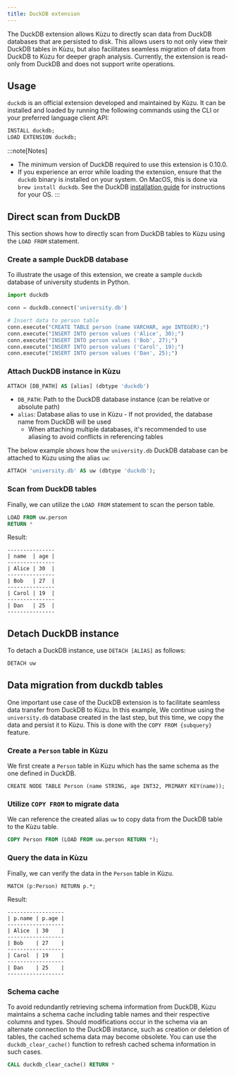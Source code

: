 ```yaml
---
title: DuckDB extension
---
```


The DuckDB extension allows Kùzu to directly scan data from DuckDB databases that are persisted to
disk. This allows users to not only view their DuckDB tables in Kùzu, but also facilitates seamless
migration of data from DuckDB to Kùzu for deeper graph analysis. Currently, the extension is read-only
from DuckDB and does not support write operations.

## Usage

`duckdb` is an official extension developed and maintained by Kùzu.
It can be installed and loaded by running the following commands using the CLI or your preferred language
client API:

```sql
INSTALL duckdb;
LOAD EXTENSION duckdb;
```

:::note[Notes]
- The minimum version of DuckDB required to use this extension is 0.10.0.
- If you experience an error while loading the extension, ensure that the `duckdb` binary is installed
on your system. On MacOS, this is done via `brew install duckdb`. See the DuckDB
[installation guide](https://duckdb.org/docs/installation) for instructions for your OS.
:::

## Direct scan from DuckDB

This section shows how to directly scan from DuckDB tables to Kùzu using the `LOAD FROM` statement.

### Create a sample DuckDB database

To illustrate the usage of this extension, we create a sample `duckdb` database of university
students in Python.

```py
import duckdb

conn = duckdb.connect('university.db')

# Insert data to person table
conn.execute("CREATE TABLE person (name VARCHAR, age INTEGER);")
conn.execute("INSERT INTO person values ('Alice', 30);")
conn.execute("INSERT INTO person values ('Bob', 27);")
conn.execute("INSERT INTO person values ('Carol', 19);")
conn.execute("INSERT INTO person values ('Dan', 25);")
```

### Attach DuckDB instance in Kùzu

```sql
ATTACH [DB_PATH] AS [alias] (dbtype 'duckdb')
```

- `DB_PATH`: Path to the DuckDB database instance (can be relative or absolute path)
- `alias`: Database alias to use in Kùzu - If not provided, the database name from DuckDB will be used
    - When attaching multiple databases, it's recommended to use aliasing to avoid conflicts in
referencing tables

The below example shows how the `university.db` DuckDB database can be attached to Kùzu using
the alias `uw`:

```sql
ATTACH 'university.db' AS uw (dbtype 'duckdb');
```

### Scan from DuckDB tables

Finally, we can utilize the `LOAD FROM` statement to scan the person table.

```sql
LOAD FROM uw.person
RETURN *
```

Result:

```
---------------
| name  | age |
---------------
| Alice | 30  |
---------------
| Bob   | 27  |
---------------
| Carol | 19  |
---------------
| Dan   | 25  |
---------------
```

## Detach DuckDB instance

To detach a DuckDB instance, use `DETACH [ALIAS]` as follows:

```sql
DETACH uw
```

## Data migration from duckdb tables

One important use case of the DuckDB extension is to facilitate seamless data transfer from DuckDB to Kùzu.
In this example, We continue using the `university.db` database created in the last step, but this time,
we copy the data and persist it to Kùzu. This is done with the `COPY FROM {subquery}` feature.

### Create a `Person` table in Kùzu

We first create a `Person` table in Kùzu which has the same schema as the one defined in DuckDB.

```cypher
CREATE NODE TABLE Person (name STRING, age INT32, PRIMARY KEY(name));
```

### Utilize `COPY FROM` to migrate data

We can reference the created alias `uw` to copy data from the DuckDB table to the Kùzu table.

```sql
COPY Person FROM (LOAD FROM uw.person RETURN *);
```

### Query the data in Kùzu

Finally, we can verify the data in the `Person` table in Kùzu.

```cypher
MATCH (p:Person) RETURN p.*;
```

Result:
```
------------------
| p.name | p.age |
------------------
| Alice  | 30    |
------------------
| Bob    | 27    |
------------------
| Carol  | 19    |
------------------
| Dan    | 25    |
------------------
```

### Schema cache

To avoid redundantly retrieving schema information from DuckDB, Kùzu maintains a schema cache
including table names and their respective columns and types. Should modifications occur in the schema
via an alternate connection to the DuckDB instance, such as creation or deletion of tables, the cached
schema data may become obsolete. You can use the `duckdb_clear_cache()` function to refresh cached
schema information in such cases.

```sql
CALL duckdb_clear_cache() RETURN *
```
